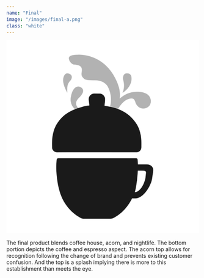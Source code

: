 ```yaml
---
name: "Final"
image: "/images/final-a.png"
class: "white"
---
```


<div class="bs-colour">
  <img src="/images/final-b.png" alt="">
</div>

<p class="push-0">
The final product blends coffee house, acorn, and nightlife. The bottom portion depicts the coffee and espresso aspect. The acorn top allows for recognition following the change of brand and prevents existing customer confusion. And the top is a splash implying there is more to this establishment than meets the eye.
</p>
